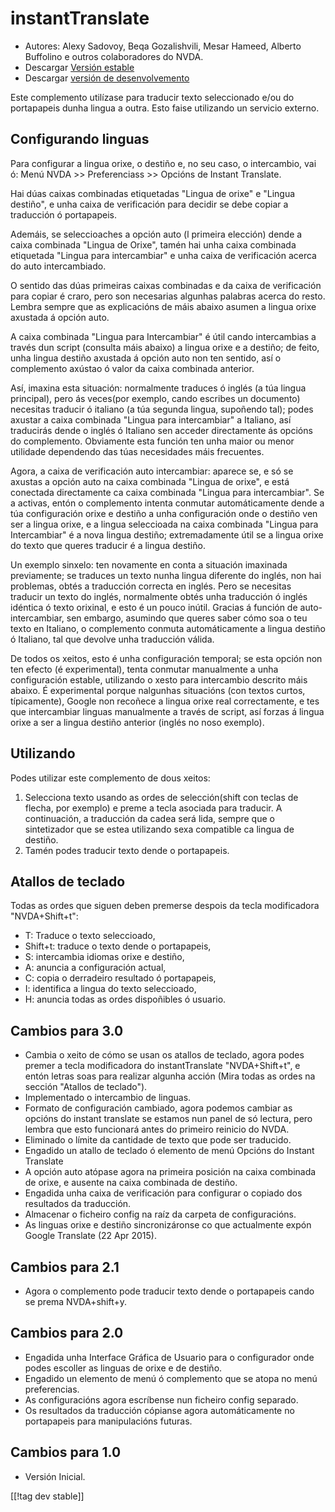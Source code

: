 # instantTranslate #

* Autores: Alexy Sadovoy, Beqa Gozalishvili, Mesar Hameed, Alberto Buffolino
  e outros colaboradores do NVDA.
* Descargar [Versión estable][1]
* Descargar [versión de desenvolvemento][2]

Este complemento utilízase para traducir texto seleccionado e/ou do
portapapeis dunha lingua a outra.  Esto faise utilizando un servicio
externo.

## Configurando linguas ##
Para configurar a lingua orixe, o destiño e, no seu caso, o intercambio, vai ó: Menú NVDA >> Preferenciass >> Opcións de Instant Translate.

Hai dúas caixas combinadas etiquetadas "Lingua de orixe" e "Lingua destiño",
e unha caixa de verificación para decidir se debe copiar a traducción ó
portapapeis.

Ademáis, se seleccioaches a opción auto (l primeira elección) dende a caixa
combinada "Lingua de Orixe", tamén hai unha caixa combinada etiquetada
"Lingua para intercambiar" e unha caixa de verificación acerca do auto
intercambiado.

O sentido das dúas primeiras caixas combinadas e da caixa de verificación
para copiar é craro, pero son necesarias algunhas palabras acerca do
resto. Lembra sempre que as explicacións de máis abaixo asumen a lingua
orixe axustada á opción auto.

A caixa combinada "Lingua para Intercambiar" é útil cando intercambias a
través dun script (consulta máis abaixo) a lingua orixe e a destiño; de
feito, unha lingua destiño axustada á opción auto non ten sentido, así o
complemento axústao ó valor da caixa combinada anterior.

Así, imaxina esta situación: normalmente traduces ó inglés (a túa lingua
principal), pero ás veces(por exemplo, cando escribes un documento)
necesitas traducir ó italiano (a túa segunda lingua, supoñendo tal); podes
axustar a caixa combinada "Lingua para intercambiar" a Italiano, así
traducirás dende o inglés ó Italiano sen acceder directamente ás opcións do
complemento. Obviamente esta función ten unha maior ou menor utilidade
dependendo das túas necesidades máis frecuentes.

Agora, a caixa de verificación auto intercambiar: aparece se, e só se
axustas a opción auto na caixa combinada "Lingua de orixe", e está conectada
directamente ca caixa combinada "Lingua para intercambiar". Se a activas,
entón o complemento intenta conmutar automáticamente dende a túa
configuración orixe e destiño a unha configuración onde o destiño ven ser a
lingua orixe, e a lingua seleccioada na caixa combinada "Lingua para
Intercambiar" é a nova lingua destiño; extremadamente útil se a lingua orixe
do texto que queres traducir é a lingua destiño.

Un exemplo sinxelo: ten novamente en conta a situación imaxinada
previamente; se traduces un texto nunha lingua diferente do inglés, non hai
problemas, obtés a traducción correcta en inglés. Pero se necesitas traducir
un texto do inglés, normalmente obtés unha traducción ó inglés idéntica ó
texto orixinal, e esto é un pouco inútil. Gracias á función de
auto-intercambiar, sen embargo, asumindo que queres saber cómo soa o teu
texto en Italiano, o complemento conmuta automáticamente a lingua destiño ó
Italiano, tal que devolve unha traducción válida.

De todos os xeitos, esto é unha configuración temporal; se esta opción non
ten efecto (é experimental), tenta conmutar manualmente a unha configuración
estable, utilizando o xesto para intercambio descrito máis abaixo. É
experimental porque nalgunhas situacións (con textos curtos, típicamente),
Google non recoñece a lingua orixe real correctamente, e tes que
intercambiar linguas manualmente a través de script, así forzas á lingua
orixe a ser a lingua destiño anterior (inglés no noso exemplo).

## Utilizando ##
Podes utilizar este complemento de dous xeitos:

1. Selecciona texto usando as ordes de selección(shift con teclas de flecha,
   por exemplo) e preme a tecla asociada para traducir. A continuación, a
   traducción da cadea será lida, sempre que o sintetizador que se estea
   utilizando sexa compatible ca lingua de destiño.
2. Tamén podes traducir texto dende o portapapeis.

## Atallos de teclado ##
Todas as ordes que siguen deben premerse despois da tecla modificadora
"NVDA+Shift+t":

* T: Traduce o texto seleccioado,
* Shift+t: traduce o texto dende o portapapeis,
* S: intercambia idiomas orixe e destiño,
* A: anuncia a configuración actual,
* C: copia o derradeiro resultado ó portapapeis,
* I: identifica a lingua do texto seleccioado,
* H: anuncia todas as ordes dispoñibles ó usuario.

## Cambios para 3.0 ##
* Cambia o xeito de cómo se usan os atallos de teclado, agora podes premer a
  tecla modificadora do instantTranslate "NVDA+Shift+t", e entón letras soas
  para realizar algunha acción (Mira todas as ordes na sección "Atallos de
  teclado").
* Implementado o intercambio de linguas.
* Formato de configuración cambiado, agora podemos cambiar as opcións do
  instant translate se estamos nun panel de só lectura, pero lembra que esto
  funcionará antes do primeiro reinicio do NVDA.
* Eliminado o límite da cantidade de texto que pode ser traducido.
* Engadido un atallo de teclado ó elemento de menú Opcións do Instant
  Translate
* A opción auto atópase agora na primeira posición na caixa combinada de
  orixe, e ausente na caixa combinada de destiño.
* Engadida unha caixa de verificación para configurar o copiado dos
  resultados da traducción.
* Almacenar o ficheiro config na raíz da carpeta de configuracións.
* As linguas orixe e destiño sincronizáronse co que actualmente expón Google
  Translate (22 Apr 2015).


## Cambios para 2.1 ##
* Agora o complemento pode traducir texto dende o portapapeis cando se prema
  NVDA+shift+y.

## Cambios para 2.0 ##
* Engadida unha Interface Gráfica de Usuario para o configurador onde  podes
  escoller as linguas de orixe e de destiño.
* Engadido un elemento de menú ó complemento que se atopa no menú
  preferencias.
* As configuracións agora escríbense nun ficheiro config separado.
* Os resultados da traducción cópianse agora automáticamente no portapapeis
  para manipulacións futuras.

## Cambios para 1.0 ##
* Versión Inicial.


[[!tag dev stable]]

[1]: http://addons.nvda-project.org/files/get.php?file=it

[2]: http://addons.nvda-project.org/files/get.php?file=it-dev
